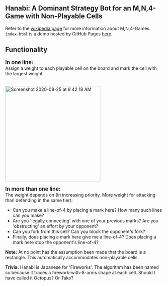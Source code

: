 ## Hanabi: A Dominant Strategy Bot for an M,N,4-Game with Non-Playable Cells
Refer to the <a href="https://en.wikipedia.org/wiki/M,n,k-game" target="_blank"> wikipedia page</a> for more information about M,N,4-Games. `index.html` is a demo hosted by GitHub Pages [here](https://roroark.github.io/Hanabi/index.html).
## Functionality
<big><b>In one line:</b></big><br>
Assign a weight to each playable cell on the board and mark the cell with the largest weight.<br><br>

<img width="302" alt="Screenshot 2020-08-25 at 9 42 18 AM" src="https://user-images.githubusercontent.com/18059416/91122210-5eacad80-e6b7-11ea-8690-8c330c4461fa.png">

<big><b>In more than one line:</b></big><br>
The weight depends on (In increasing priority. More weight for attacking than defending in the same tier):
<ul>
<li>Can you make a line-of-4 by placing a mark here? How many such lines can you make?</li>
<li>Are you 'legally connecting' with one of your previous marks? Are you 'obstructing' an effort by your opponent?</li>
<li>Can you fork from this cell? Can you block the opponent's fork?</li>
<li>Finally, does placing a mark here give me a line-of-4? Does placing a mark here stop the opponent's line-of-4?</li>
</ul>

<p><b>Note:</b> At no point has the assumption been made that the board is a rectangle. This automatically accommodates non-playable cells.</p>
<p><b>Trivia:</b> Hanabi is Japanese for 'Fireworks'. The algorithm has been named so because it traces a firework-with-8-arms shape at each cell. Should I have called it Octopus? Or Tako?</p>
